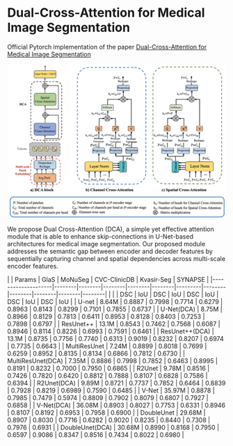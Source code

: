 # Dual-Cross-Attention for Medical Image Segmentation

Official Pytorch implementation of the paper [Dual-Cross-Attention for Medical Image Segmentation](https://www.google.com)


![dca](docs/dca.png)

We propose Dual Cross-Attention (DCA), a simple yet effective attention module that is able to enhance skip-connections in U-Net-based architectures for medical image segmentation. Our proposed module addresses the semantic gap between encoder and decoder features by sequentially capturing channel and spatial dependencies across multi-scale encoder features.



|                    | Params |      GlaS       |     MoNuSeg     |   CVC-ClinicDB   |    Kvasir-Seg   |     SYNAPSE     |
|--------------------|--------|--------|--------|--------|--------|---------|--------|--------|--------|--------|--------|
|                    |        | DSC    | IoU    | DSC    | IoU    | DSC     | IoU    | DSC    | IoU    | DSC    | IoU    |
| U-net              | 8.64M  | 0.8887 | 0.7998 | 0.7714 | 0.6279 | 0.8963  | 0.8143 | 0.8299 | 0.7101 | 0.7855 | 0.6737 |
| U-Net(DCA)         | 8.75M  | 0.8966 | 0.8129 | 0.7813 | 0.6411 | 0.8953  | 0.8128 | 0.8403 | 0.7253 | 0.7898 | 0.6797 |
| ResUnet++          | 13.1M  | 0.8543 | 0.7462 | 0.7568 | 0.6087 | 0.8946  | 0.8114 | 0.8226 | 0.6993 | 0.7591 | 0.6461 |
| ResUnet++(DCA)     | 13.1M  | 0.8735 | 0.7756 | 0.7740 | 0.6313 | 0.9019  | 0.8232 | 0.8207 | 0.6974 | 0.7735 | 0.6643 |
| MultiResUnet       | 7.24M  | 0.8899 | 0.8018 | 0.7699 | 0.6259 | 0.8952  | 0.8135 | 0.8134 | 0.6866 | 0.7812 | 0.6730 |
| MultiResUnet(DCA)  | 7.35M  | 0.8886 | 0.7998 | 0.7852 | 0.6463 | 0.8995  | 0.8191 | 0.8232 | 0.7000 | 0.7950 | 0.6865 |
| R2Unet             | 9.78M  | 0.8516 | 0.7426 | 0.7820 | 0.6420 | 0.8812  | 0.7888 | 0.8107 | 0.6828 | 0.7586 | 0.6394 |
| R2Unet(DCA)        | 9.89M  | 0.8721 | 0.7737 | 0.7852 | 0.6464 | 0.8839  | 0.7928 | 0.8219 | 0.6989 | 0.7590 | 0.6485 |
| V-Net              | 35.97M | 0.8878 | 0.7985 | 0.7479 | 0.5974 | 0.8809  | 0.7902 | 0.8079 | 0.6807 | 0.7927 | 0.6858 |
| V-Net(DCA)         | 36.08M | 0.8903 | 0.8027 | 0.7753 | 0.6331 | 0.8946  | 0.8107 | 0.8192 | 0.6953 | 0.7958 | 0.6900 |
| DoubleUnet         | 29.68M | 0.8907 | 0.8030 | 0.7716 | 0.6282 | 0.9020  | 0.8235 | 0.8440 | 0.7308 | 0.7976 | 0.6931 |
| DoubleUnet(DCA)    | 30.68M | 0.8990 | 0.8168 | 0.7950 | 0.6597 | 0.9086  | 0.8347 | 0.8516 | 0.7434 | 0.8022 | 0.6980 |

